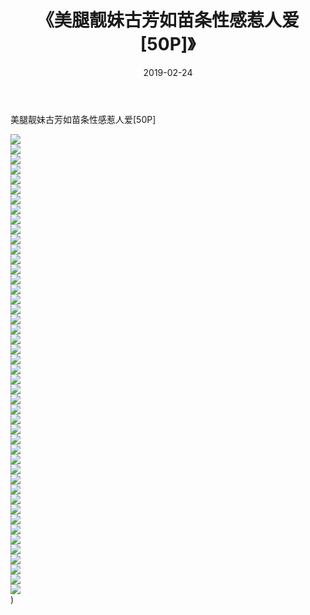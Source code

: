﻿---
layout: post
title:  《美腿靓妹古芳如苗条性感惹人爱[50P]》
date:   2019-02-24
img: http://img.660000.xyz/Sharelink/唯美/2019/美腿靓妹古芳如苗条性感惹人爱[50P]/000.jpg
categories: [美女, 清纯, 唯美]
---

美腿靓妹古芳如苗条性感惹人爱[50P]

  ![](http://img.660000.xyz/Sharelink/唯美/2019/美腿靓妹古芳如苗条性感惹人爱[50P]/001.jpg) <br> ![](http://img.660000.xyz/Sharelink/唯美/2019/美腿靓妹古芳如苗条性感惹人爱[50P]/002.jpg) <br> ![](http://img.660000.xyz/Sharelink/唯美/2019/美腿靓妹古芳如苗条性感惹人爱[50P]/003.jpg) <br> ![](http://img.660000.xyz/Sharelink/唯美/2019/美腿靓妹古芳如苗条性感惹人爱[50P]/004.jpg) <br> ![](http://img.660000.xyz/Sharelink/唯美/2019/美腿靓妹古芳如苗条性感惹人爱[50P]/005.jpg) <br> ![](http://img.660000.xyz/Sharelink/唯美/2019/美腿靓妹古芳如苗条性感惹人爱[50P]/006.jpg) <br> ![](http://img.660000.xyz/Sharelink/唯美/2019/美腿靓妹古芳如苗条性感惹人爱[50P]/007.jpg) <br> ![](http://img.660000.xyz/Sharelink/唯美/2019/美腿靓妹古芳如苗条性感惹人爱[50P]/008.jpg) <br> ![](http://img.660000.xyz/Sharelink/唯美/2019/美腿靓妹古芳如苗条性感惹人爱[50P]/009.jpg) <br> ![](http://img.660000.xyz/Sharelink/唯美/2019/美腿靓妹古芳如苗条性感惹人爱[50P]/010.jpg) <br> ![](http://img.660000.xyz/Sharelink/唯美/2019/美腿靓妹古芳如苗条性感惹人爱[50P]/011.jpg) <br> ![](http://img.660000.xyz/Sharelink/唯美/2019/美腿靓妹古芳如苗条性感惹人爱[50P]/012.jpg) <br> ![](http://img.660000.xyz/Sharelink/唯美/2019/美腿靓妹古芳如苗条性感惹人爱[50P]/013.jpg) <br> ![](http://img.660000.xyz/Sharelink/唯美/2019/美腿靓妹古芳如苗条性感惹人爱[50P]/014.jpg) <br> ![](http://img.660000.xyz/Sharelink/唯美/2019/美腿靓妹古芳如苗条性感惹人爱[50P]/015.jpg) <br> ![](http://img.660000.xyz/Sharelink/唯美/2019/美腿靓妹古芳如苗条性感惹人爱[50P]/016.jpg) <br> ![](http://img.660000.xyz/Sharelink/唯美/2019/美腿靓妹古芳如苗条性感惹人爱[50P]/017.jpg) <br> ![](http://img.660000.xyz/Sharelink/唯美/2019/美腿靓妹古芳如苗条性感惹人爱[50P]/018.jpg) <br> ![](http://img.660000.xyz/Sharelink/唯美/2019/美腿靓妹古芳如苗条性感惹人爱[50P]/019.jpg) <br> ![](http://img.660000.xyz/Sharelink/唯美/2019/美腿靓妹古芳如苗条性感惹人爱[50P]/020.jpg) <br> ![](http://img.660000.xyz/Sharelink/唯美/2019/美腿靓妹古芳如苗条性感惹人爱[50P]/021.jpg) <br> ![](http://img.660000.xyz/Sharelink/唯美/2019/美腿靓妹古芳如苗条性感惹人爱[50P]/022.jpg) <br> ![](http://img.660000.xyz/Sharelink/唯美/2019/美腿靓妹古芳如苗条性感惹人爱[50P]/023.jpg) <br> ![](http://img.660000.xyz/Sharelink/唯美/2019/美腿靓妹古芳如苗条性感惹人爱[50P]/024.jpg) <br> ![](http://img.660000.xyz/Sharelink/唯美/2019/美腿靓妹古芳如苗条性感惹人爱[50P]/025.jpg) <br> ![](http://img.660000.xyz/Sharelink/唯美/2019/美腿靓妹古芳如苗条性感惹人爱[50P]/026.jpg) <br> ![](http://img.660000.xyz/Sharelink/唯美/2019/美腿靓妹古芳如苗条性感惹人爱[50P]/027.jpg) <br> ![](http://img.660000.xyz/Sharelink/唯美/2019/美腿靓妹古芳如苗条性感惹人爱[50P]/028.jpg) <br> ![](http://img.660000.xyz/Sharelink/唯美/2019/美腿靓妹古芳如苗条性感惹人爱[50P]/029.jpg) <br> ![](http://img.660000.xyz/Sharelink/唯美/2019/美腿靓妹古芳如苗条性感惹人爱[50P]/030.jpg) <br> ![](http://img.660000.xyz/Sharelink/唯美/2019/美腿靓妹古芳如苗条性感惹人爱[50P]/031.jpg) <br> ![](http://img.660000.xyz/Sharelink/唯美/2019/美腿靓妹古芳如苗条性感惹人爱[50P]/032.jpg) <br> ![](http://img.660000.xyz/Sharelink/唯美/2019/美腿靓妹古芳如苗条性感惹人爱[50P]/033.jpg) <br> ![](http://img.660000.xyz/Sharelink/唯美/2019/美腿靓妹古芳如苗条性感惹人爱[50P]/034.jpg) <br> ![](http://img.660000.xyz/Sharelink/唯美/2019/美腿靓妹古芳如苗条性感惹人爱[50P]/035.jpg) <br> ![](http://img.660000.xyz/Sharelink/唯美/2019/美腿靓妹古芳如苗条性感惹人爱[50P]/036.jpg) <br> ![](http://img.660000.xyz/Sharelink/唯美/2019/美腿靓妹古芳如苗条性感惹人爱[50P]/037.jpg) <br> ![](http://img.660000.xyz/Sharelink/唯美/2019/美腿靓妹古芳如苗条性感惹人爱[50P]/038.jpg) <br> ![](http://img.660000.xyz/Sharelink/唯美/2019/美腿靓妹古芳如苗条性感惹人爱[50P]/039.jpg) <br> ![](http://img.660000.xyz/Sharelink/唯美/2019/美腿靓妹古芳如苗条性感惹人爱[50P]/040.jpg) <br> ![](http://img.660000.xyz/Sharelink/唯美/2019/美腿靓妹古芳如苗条性感惹人爱[50P]/041.jpg) <br> ![](http://img.660000.xyz/Sharelink/唯美/2019/美腿靓妹古芳如苗条性感惹人爱[50P]/042.jpg) <br> ![](http://img.660000.xyz/Sharelink/唯美/2019/美腿靓妹古芳如苗条性感惹人爱[50P]/043.jpg) <br> ![](http://img.660000.xyz/Sharelink/唯美/2019/美腿靓妹古芳如苗条性感惹人爱[50P]/044.jpg) <br> ![](http://img.660000.xyz/Sharelink/唯美/2019/美腿靓妹古芳如苗条性感惹人爱[50P]/045.jpg) <br> ![](http://img.660000.xyz/Sharelink/唯美/2019/美腿靓妹古芳如苗条性感惹人爱[50P]/046.jpg) <br>) <br>